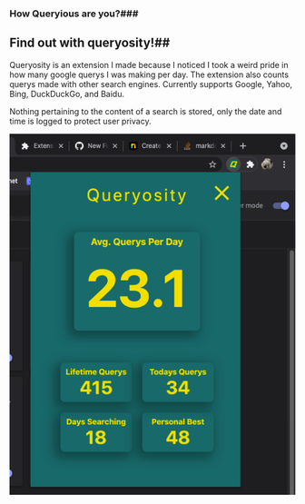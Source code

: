 ### How Queryious are you?###
## Find out with queryosity!##

Queryosity is an extension I made because I noticed I took a weird pride in how many google querys I was making per day. The extension also counts querys made with other search engines. Currently supports Google, Yahoo, Bing, DuckDuckGo, and Baidu.

Nothing pertaining to the content of a search is stored, only the date and time is logged to protect user privacy.

![Image failed to load](https://github.com/Melbourneandrew/QueryosityExtension/blob/master/demo-image.png?raw=true)

